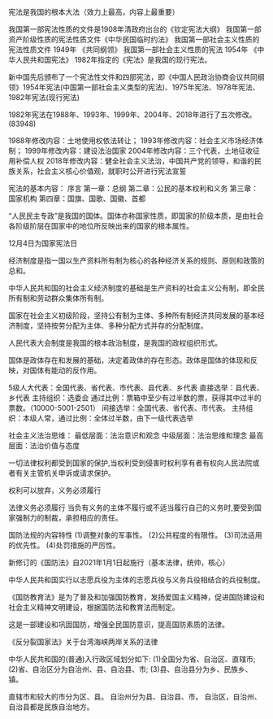 宪法是我国的根本大法（效力上最高，内容上最重要）

我国第一部宪法性质的文件是1908年清政府出台的《钦定宪法大纲》
我国第一部资产阶级性质的宪法性质文件《中华民国临时约法》
我国第一部社会主义性质的宪法性质文件 1949年 《共同纲领》
我国第一部社会主义性质的宪法 1954年 《中华人民共和国宪法》
1982年指定的《宪法》是我国的现行宪法。


新中国先后颁布了一个宪法性文件和四部宪法，即《中国人民政治协商会议共同纲领》1954年宪法(中国第一部社会主义类型的宪法)、1975年宪法、1978年宪法、1982年宪法(现行宪法)

1982年宪法在1988年、1993年、1999年、2004年、2018年进行了五次修改。(83948)

1988年修改内容：土地使用权依法转让；
1993年修改内容：社会主义市场经济体制；
1999年修改内容：建设法治国家
2004年修改内容：三个代表，土地征收征用补偿人权
2018年修改内容：健全社会主义法治，中国共产党的领导，和谐的民族关系，社会主义核心价值观，就职时公开进行宪法宣誓

宪法的基本内容：
   序言
   第一章：总纲
   第二章：公民的基本权利和义务
   第三章：国家机构
   第四章：国旗、国歌、国徽、首都

   “人民民主专政”是我国的国体。国体亦称国家性质，即国家的阶级本质，是由社会各阶级阶层在国家中的地位所反映出来的国家的根本属性。


12月4日为国家宪法日


经济制度是指一国以生产资料所有制为核心的各种经济关系的规则、原则和政策的总和。

中华人民共和国的社会主义经济制度的基础是生产资料的社会主义公有制，即全民所有制和劳动群众集体所有制。

国家在社会主义初级阶段，坚持公有制为主体、多种所有制经济共同发展的基本经济制度，坚持按劳分配为主体、多种分配方式并存的分配制度。


人民代表大会制度是我国的根本政治制度，是我国的政权组织形式。

国体是政体存在和发展的基础，决定着政体的存在形态。政体是国体的体现和反映，对国体有能动的反作用。

5级人大代表：全国代表、省代表、市代表、县代表、乡代表
直接选举：县代表、乡代表   主持组织：选委会 通过比例：票箱中至少有过半数的票，获得其中过半的票数。（10000-5001-2501）
间接选举：全国代表、省代表、市代表。 主持组织：本级人常，通过比例：全体过半数，由下一级代表选举


社会主义法治思维：
最低层面：法治意识和观念
中级层面：法治思维和理念
最高层面：法治价值与态度

一切法律权利都受到国家的保护,当权利受到侵害时权利享有者有权向人民法院或者有关主管机关申诉或请求保护。

权利可以放弃，义务必须履行

法律义务必须履行
当负有义务的主体不履行或不适当履行自己的义务时,要受到国家强制力的制裁，承担相应的责任。

国防法规的内容特性
(1)调整对象的军事性。
(2)公共程度的有限性。
(3)司法适用的优先性。
(4)处罚措施的严厉性。

新修订的《国防法》自2021年1月1日起施行（基本法律，统帅，核心）

中华人民共和国实行以志愿兵役为主体的志愿兵役与义务兵役相结合的兵役制度。

《国防教育法》是为了普及和加强国防教育，发扬爱国主义精神，促进国防建设和社会主义精神文明建设，根据国防法和教育法而制定。

这是一部建设和巩固国防，增强全民国防意识，提高国防素质的法律。

《反分裂国家法》关于台湾海峡两岸关系的法律


中华人民共和国的(普通)入行政区域划分如下:
(1)全国分为省、自治区、直辖市;
(2)省、自治区分为自治州、县、自治县、市;
(3)县、自治县分为乡、民族乡、镇。

直辖市和较大的市分为区、县。
自治州分为县、自治县、市。
自治区，自治州、自治县都是民族自治地方。